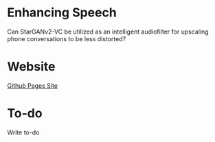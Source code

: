 # Enhancing Speech

Can StarGANv2-VC be utilized as an intelligent audiofilter for upscaling phone conversations to be less distorted?

# Website

<a href="https://jonpodtu.github.io/EnhancingSpeech_02456/">Github Pages Site</a>


# To-do

Write to-do